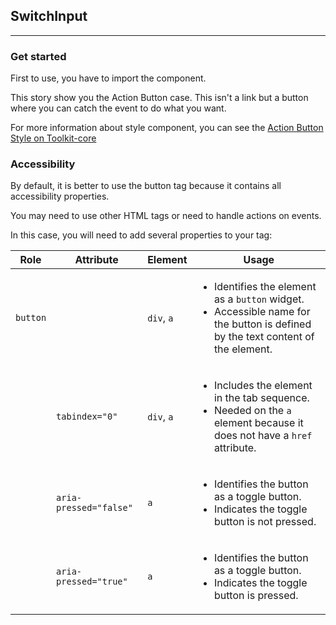 ## SwitchInput

---

### Get started

First to use, you have to import the component.

This story show you the Action Button case.
This isn't a link but a button where you can catch the event to do what you want.

For more information about style component, you can see the [Action Button Style on Toolkit-core ](http://toolkit-intranet-axa.azurewebsites.net/#/button)

### Accessibility

By default, it is better to use the button tag because it contains all accessibility properties.

You may need to use other HTML tags or need to handle actions on events.

In this case, you will need to add several properties to your tag:

<table aria-labelledby="rps_label" class="af-table data attributes">
      <thead class="af-table__head">
        <tr class="af-table__tr">
          <th class="af-table__th" scope="col">Role</th>
          <th class="af-table__th" scope="col">Attribute</th>
          <th class="af-table__th" scope="col">Element</th>
          <th class="af-table__th" scope="col">Usage</th>
        </tr>
      </thead>
      <tbody class="af-table__body">
        <tr class="af-table__tr">
          <td class="af-table__cell"><code>button</code></td>
          <td class="af-table__cell"></td>
          <td class="af-table__cell">
            <code>div</code>, <code>a</code>
          </td>
          <td class="af-table__cell">
            <ul>
              <li>Identifies the element as a <code>button</code> widget.</li>
              <li> Accessible name for the button is defined by the text content of the element.</li>
            </ul>
          </td>
        </tr>
        <tr class="af-table__tr">
          <td class="af-table__cell"></td>
          <td class="af-table__cell">
            <code>tabindex="0"</code>
          </td>
          <td class="af-table__cell">
            <code>div</code>, <code>a</code>
          </td>
          <td class="af-table__cell">
            <ul>
              <li>Includes the element in the tab sequence.</li>
              <li>Needed on the <code>a</code> element because it does not have a <code>href</code> attribute.</li>
            </ul>
          </td>
        </tr>
        <tr class="af-table__tr">
          <td class="af-table__cell"></td>
          <td class="af-table__cell"><code>aria-pressed="false"</code></td>
          <td class="af-table__cell"><code>a</code></td>
          <td class="af-table__cell">
            <ul>
              <li>Identifies the button as a toggle button.</li>
              <li>Indicates the toggle button is not pressed.</li>
            </ul>
          </td>
        </tr>
        <tr class="af-table__tr">
          <td class="af-table__cell"></td>
          <td class="af-table__cell"><code>aria-pressed="true"</code></td>
          <td class="af-table__cell"><code>a</code></td>
          <td class="af-table__cell">
            <ul>
              <li>Identifies the button as a toggle button.</li>
              <li>Indicates the toggle button is pressed.</li>
            </ul>
          </td>
        </tr>
      </tbody>
    </table>
